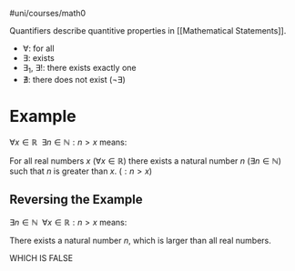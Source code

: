 #uni/courses/math0 

Quantifiers describe quantitive properties in [[Mathematical Statements]].

- $\forall$: for all
- $\exists$: exists
- $\exists_1$, $\exists!$: there exists exactly one
- $\nexists$: there does not exist ($\neg\exists$)

# Example

$\forall x \in \mathbb{R} \hspace{5pt} \exists n \in \mathbb{N}: n > x$ means:

For all real numbers $x$ ($\forall x \in \mathbb{R}$)
there exists a natural number $n$ ($\exists n \in \mathbb{N}$)
such that $n$ is greater than $x$. ($: n > x$)

## Reversing the Example

$\exists n \in \mathbb{N} \hspace{5pt} \forall x \in \mathbb{R}: n > x$ means:

There exists a natural number $n$,
which is larger than all real numbers.

WHICH IS FALSE